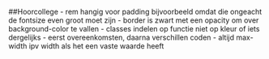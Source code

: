 ##Hoorcollege
	- rem hangig voor padding bijvoorbeeld omdat die ongeacht de fontsize even groot moet zijn
	- border is zwart met een opacity om over background-color te vallen
	- classes indelen op functie niet op kleur of iets dergelijks
	- eerst overeenkomsten, daarna verschillen coden
	- altijd max-width ipv width als het een vaste waarde heeft